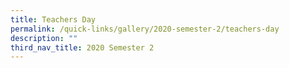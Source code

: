 ```yaml
---
title: Teachers Day
permalink: /quick-links/gallery/2020-semester-2/teachers-day
description: ""
third_nav_title: 2020 Semester 2
---
```

